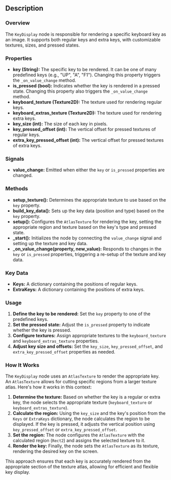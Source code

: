 ## Description

### Overview
The `KeyDisplay` node is responsible for rendering a specific keyboard key as an image. It supports both regular keys and extra keys, with customizable textures, sizes, and pressed states.

### Properties
- **key (String):** The specific key to be rendered. It can be one of many predefined keys (e.g., "UP", "A", "F1"). Changing this property triggers the `_on_value_change` method.
- **is_pressed (bool):** Indicates whether the key is rendered in a pressed state. Changing this property also triggers the `_on_value_change` method.
- **keyboard_texture (Texture2D):** The texture used for rendering regular keys.
- **keyboard_extras_texture (Texture2D):** The texture used for rendering extra keys.
- **key_size (int):** The size of each key in pixels.
- **key_pressed_offset (int):** The vertical offset for pressed textures of regular keys.
- **extra_key_pressed_offset (int):** The vertical offset for pressed textures of extra keys.

### Signals
- **value_change:** Emitted when either the `key` or `is_pressed` properties are changed.

### Methods
- **setup_texture():** Determines the appropriate texture to use based on the `key` property.
- **build_key_data():** Sets up the key data (position and type) based on the `key` property.
- **setup():** Configures the `AtlasTexture` for rendering the key, setting the appropriate region and texture based on the key's type and pressed state.
- **_start():** Initializes the node by connecting the `value_change` signal and setting up the texture and key data.
- **_on_value_change(property, new_value):** Responds to changes in the `key` or `is_pressed` properties, triggering a re-setup of the texture and key data.

### Key Data
- **Keys:** A dictionary containing the positions of regular keys.
- **ExtraKeys:** A dictionary containing the positions of extra keys.

### Usage
1. **Define the key to be rendered:** Set the `key` property to one of the predefined keys.
2. **Set the pressed state:** Adjust the `is_pressed` property to indicate whether the key is pressed.
3. **Configure textures:** Assign appropriate textures to the `keyboard_texture` and `keyboard_extras_texture` properties.
4. **Adjust key size and offsets:** Set the `key_size`, `key_pressed_offset`, and `extra_key_pressed_offset` properties as needed.

### How It Works
The `KeyDisplay` node uses an `AtlasTexture` to render the appropriate key. An `AtlasTexture` allows for cutting specific regions from a larger texture atlas. Here's how it works in this context:

1. **Determine the texture:** Based on whether the key is a regular or extra key, the node selects the appropriate texture (`keyboard_texture` or `keyboard_extras_texture`).
2. **Calculate the region:** Using the `key_size` and the key's position from the `Keys` or `ExtraKeys` dictionary, the node calculates the region to be displayed. If the key is pressed, it adjusts the vertical position using `key_pressed_offset` or `extra_key_pressed_offset`.
3. **Set the region:** The node configures the `AtlasTexture` with the calculated region (`Rect2`) and assigns the selected texture to it.
4. **Render the key:** Finally, the node sets the `AtlasTexture` as its texture, rendering the desired key on the screen.

This approach ensures that each key is accurately rendered from the appropriate section of the texture atlas, allowing for efficient and flexible key display.
